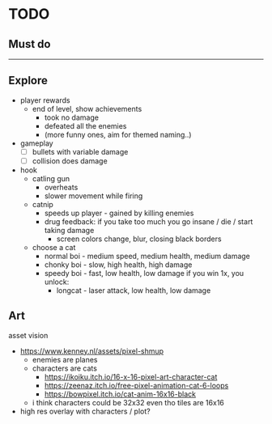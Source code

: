 # TODO

## Must do




----

## Explore
- player rewards
  - end of level, show achievements
    - took no damage
    - defeated all the enemies
    - (more funny ones, aim for themed naming..)
- gameplay
  - [ ] bullets with variable damage
  - [ ] collision does damage
- hook
  - catling gun
    - overheats
    - slower movement while firing
  - catnip
    - speeds up player - gained by killing enemies
    - drug feedback: if you take too much you go insane / die / start taking damage
      - screen colors change, blur, closing black borders
  - choose a cat
    - normal boi - medium speed, medium health, medium damage
    - chonky boi - slow, high health, high damage
    - speedy boi - fast, low health, low damage
    if you win 1x, you unlock:
      - longcat - laser attack, low health, low damage

## Art
asset vision
- https://www.kenney.nl/assets/pixel-shmup
  - enemies are planes
  - characters are cats
    - https://ikoiku.itch.io/16-x-16-pixel-art-character-cat
    - https://zeenaz.itch.io/free-pixel-animation-cat-6-loops
    - https://bowpixel.itch.io/cat-anim-16x16-black
  - i think characters could be 32x32 even tho tiles are 16x16
- high res overlay with characters / plot?
